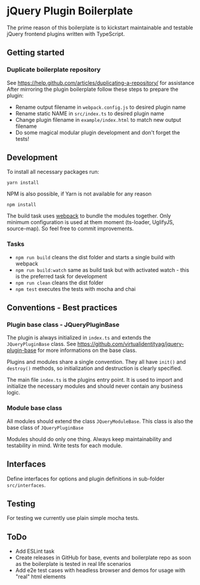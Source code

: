 # jQuery Plugin Boilerplate

The prime reason of this boilerplate is to kickstart maintainable and testable jQuery frontend plugins written with TypeScript.


## Getting started
### Duplicate boilerplate repository
See https://help.github.com/articles/duplicating-a-repository/ for assistance
After mirroring the plugin boilerplate follow these steps to prepare the plugin:

- Rename output filename in `webpack.config.js` to desired plugin name
- Rename static NAME in `src/index.ts` to desired plugin name
- Change plugin filename in `example/index.html` to match new output filename
- Do some magical modular plugin development and don't forget the tests!


## Development

To install all necessary packages run:
```
yarn install
```

NPM is also possible, if Yarn is not available for any reason
```
npm install
```

The build task uses [webpack](https://github.com/webpack/webpack) to bundle the modules together.
Only minimum configuration is used at them moment (ts-loader, UglifyJS, source-map). So feel free to commit improvements.

### Tasks
- `npm run build` cleans the dist folder and starts a single build with webpack
- `npm run build:watch` same as build task but with activated watch - this is the preferred task for development
- `npm run clean` cleans the dist folder
- `npm test` executes the tests with mocha and chai


## Conventions - Best practices

### Plugin base class - JQueryPluginBase
The plugin is always initialized in `index.ts` and extends the `JQueryPluginBase` class.
See https://github.com/virtualidentityag/jquery-plugin-base for more informations on the base class.

Plugins and modules share a single convention. They all have `init()` and `destroy()` methods, so initialization and destruction is clearly specified.

The main file `index.ts` is the plugins entry point. It is used to import and initialize the necessary modules
and should never contain any business logic.


### Module base class
All modules should extend the class `JQueryModuleBase`. This class is also the base class of `JQueryPluginBase`

Modules should do only one thing. Always keep maintainability and testability in mind. Write tests for each module.


## Interfaces
Define interfaces for options and plugin definitions in sub-folder `src/interfaces`.


## Testing

For testing we currently use plain simple mocha tests.


## ToDo
- Add ESLint task
- Create releases in GitHub for base, events and boilerplate repo as soon as the boilerplate is tested in real life scenarios
- Add e2e test cases with headless browser and demos for usage with "real" html elements
